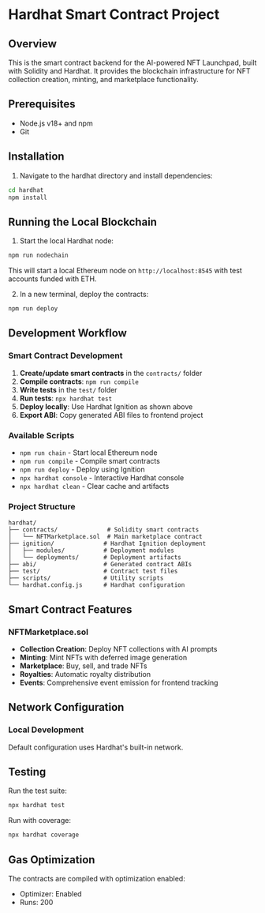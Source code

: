 # Hardhat Smart Contract Project

## Overview

This is the smart contract backend for the AI-powered NFT Launchpad, built with Solidity and Hardhat. It provides the blockchain infrastructure for NFT collection creation, minting, and marketplace functionality.

## Prerequisites

- Node.js v18+ and npm
- Git

## Installation

1. Navigate to the hardhat directory and install dependencies:

```sh
cd hardhat
npm install
```

## Running the Local Blockchain

1. Start the local Hardhat node:

```sh
npm run nodechain
```

This will start a local Ethereum node on `http://localhost:8545` with test accounts funded with ETH.

2. In a new terminal, deploy the contracts:

```sh
npm run deploy
```

## Development Workflow

### Smart Contract Development

1. **Create/update smart contracts** in the `contracts/` folder
2. **Compile contracts**: `npm run compile`
3. **Write tests** in the `test/` folder
4. **Run tests**: `npx hardhat test`
5. **Deploy locally**: Use Hardhat Ignition as shown above
6. **Export ABI**: Copy generated ABI files to frontend project

### Available Scripts

- `npm run chain` - Start local Ethereum node
- `npm run compile` - Compile smart contracts
- `npm run deploy` - Deploy using Ignition
- `npx hardhat console` - Interactive Hardhat console
- `npx hardhat clean` - Clear cache and artifacts

### Project Structure

```
hardhat/
├── contracts/              # Solidity smart contracts
│   └── NFTMarketplace.sol  # Main marketplace contract
├── ignition/              # Hardhat Ignition deployment
│   ├── modules/           # Deployment modules
│   └── deployments/       # Deployment artifacts
├── abi/                   # Generated contract ABIs
├── test/                  # Contract test files
├── scripts/               # Utility scripts
└── hardhat.config.js      # Hardhat configuration
```

## Smart Contract Features

### NFTMarketplace.sol

- **Collection Creation**: Deploy NFT collections with AI prompts
- **Minting**: Mint NFTs with deferred image generation
- **Marketplace**: Buy, sell, and trade NFTs
- **Royalties**: Automatic royalty distribution
- **Events**: Comprehensive event emission for frontend tracking

## Network Configuration

### Local Development

Default configuration uses Hardhat's built-in network.

## Testing

Run the test suite:

```sh
npx hardhat test
```

Run with coverage:

```sh
npx hardhat coverage
```

## Gas Optimization

The contracts are compiled with optimization enabled:

- Optimizer: Enabled
- Runs: 200

